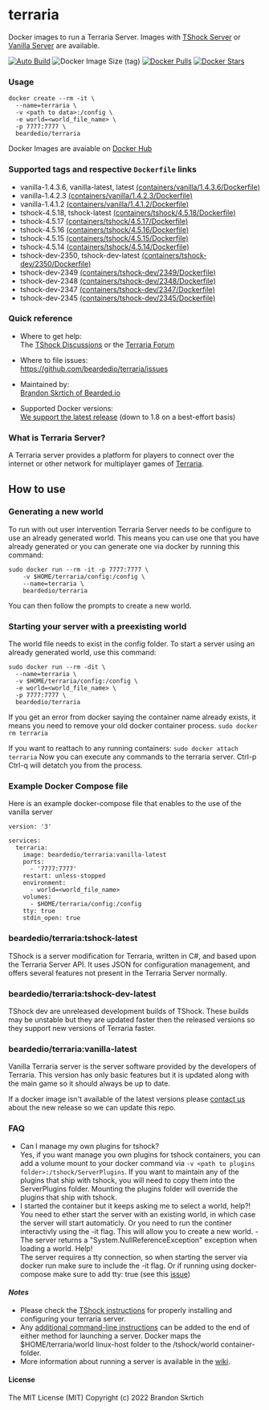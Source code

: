 # terraria

Docker images to run a Terraria Server. Images with [TShock Server](https://github.com/Pryaxis/TShock) or [Vanilla Server](https://terraria.gamepedia.com/Server) are available.


[![Auto Build](https://github.com/beardedio/terraria/actions/workflows/main.yml/badge.svg)](https://github.com/beardedio/terraria/actions/workflows/main.yml) ![Docker Image Size (tag)](https://img.shields.io/docker/image-size/beardedio/terraria/latest) [![Docker Pulls](https://img.shields.io/docker/pulls/beardedio/terraria.svg)]() [![Docker Stars](https://img.shields.io/docker/stars/beardedio/terraria.svg)]()

### Usage
```
docker create --rm -it \
  --name=terraria \
  -v <path to data>:/config \
  -e world=<world_file_name> \
  -p 7777:7777 \
  beardedio/terraria
```

Docker Images are avaiable on [Docker Hub](https://hub.docker.com/r/beardedio/terraria)

### Supported tags and respective `Dockerfile` links
* vanilla-1.4.3.6, vanilla-latest, latest [(containers/vanilla/1.4.3.6/Dockerfile)](https://github.com/beardedio/terraria/blob/master/containers/vanilla/1.4.3.6/Dockerfile)
* vanilla-1.4.2.3 [(containers/vanilla/1.4.2.3/Dockerfile)](https://github.com/beardedio/terraria/blob/master/containers/vanilla/1.4.2.3/Dockerfile)
* vanilla-1.4.1.2 [(containers/vanilla/1.4.1.2/Dockerfile)](https://github.com/beardedio/terraria/blob/master/containers/vanilla/1.4.1.2/Dockerfile)
* tshock-4.5.18, tshock-latest [(containers/tshock/4.5.18/Dockerfile)](https://github.com/beardedio/terraria/blob/master/containers/tshock/4.5.18/Dockerfile)
* tshock-4.5.17 [(containers/tshock/4.5.17/Dockerfile)](https://github.com/beardedio/terraria/blob/master/containers/tshock/4.5.17/Dockerfile)
* tshock-4.5.16 [(containers/tshock/4.5.16/Dockerfile)](https://github.com/beardedio/terraria/blob/master/containers/tshock/4.5.16/Dockerfile)
* tshock-4.5.15 [(containers/tshock/4.5.15/Dockerfile)](https://github.com/beardedio/terraria/blob/master/containers/tshock/4.5.15/Dockerfile)
* tshock-4.5.14 [(containers/tshock/4.5.14/Dockerfile)](https://github.com/beardedio/terraria/blob/master/containers/tshock/4.5.14/Dockerfile)
* tshock-dev-2350, tshock-dev-latest [(containers/tshock-dev/2350/Dockerfile)](https://github.com/beardedio/terraria/blob/master/containers/tshock-dev/2350/Dockerfile)
* tshock-dev-2349 [(containers/tshock-dev/2349/Dockerfile)](https://github.com/beardedio/terraria/blob/master/containers/tshock-dev/2349/Dockerfile)
* tshock-dev-2348 [(containers/tshock-dev/2348/Dockerfile)](https://github.com/beardedio/terraria/blob/master/containers/tshock-dev/2348/Dockerfile)
* tshock-dev-2347 [(containers/tshock-dev/2347/Dockerfile)](https://github.com/beardedio/terraria/blob/master/containers/tshock-dev/2347/Dockerfile)
* tshock-dev-2345 [(containers/tshock-dev/2345/Dockerfile)](https://github.com/beardedio/terraria/blob/master/containers/tshock-dev/2345/Dockerfile)

### Quick reference
- Where to get help:\
The [TShock Discussions](https://github.com/Pryaxis/TShock/discussions) or the [Terraria Forum](https://forums.terraria.org/index.php?forums/)

- Where to file issues:\
https://github.com/beardedio/terraria/issues

- Maintained by:\
[Brandon Skrtich of Bearded.io](https://www.bearded.io/#footer)

- Supported Docker versions:\
[We support the latest release](https://github.com/docker/docker-ce/releases/latest) (down to 1.8 on a best-effort basis)

### What is Terraria Server?
A Terraria server provides a platform for players to connect over the internet or other network for multiplayer games of [Terraria](https://terraria.org/).

## How to use

### Generating a new world
To run with out user intervention Terraria Server needs to be configure to use an already generated world. This means you can use one that you have already generated or you can generate one via docker by running this command:
```
sudo docker run --rm -it -p 7777:7777 \
    -v $HOME/terraria/config:/config \
    --name=terraria \
    beardedio/terraria
```
You can then follow the prompts to create a new world.

### Starting your server with a preexisting world
The world file needs to exist in the config folder.
To start a server using an already generated world, use this command:
```
sudo docker run --rm -dit \
  --name=terraria \
  -v $HOME/terraria/config:/config \
  -e world=<world_file_name> \
  -p 7777:7777 \
  beardedio/terraria
```

If you get an error from docker saying the container name already exists, it means you need to remove your old docker container process.
`sudo docker rm terraria`

If you want to reattach to any running containers:
`sudo docker attach terraria`
Now you can execute any commands to the terraria server. Ctrl-p Ctrl-q will detatch you from the process.

### Example Docker Compose file
Here is an example docker-compose file that enables to the use of the vanilla server
```
version: '3'

services:
  terraria:
    image: beardedio/terraria:vanilla-latest
    ports:
      - '7777:7777'
    restart: unless-stopped
    environment:
      - world=<world_file_name>
    volumes:
      - $HOME/terraria/config:/config
    tty: true
    stdin_open: true
```

### beardedio/terraria:tshock-latest
TShock is a server modification for Terraria, written in C#, and based upon the Terraria Server API. It uses JSON for configuration management, and offers several features not present in the Terraria Server normally.

### beardedio/terraria:tshock-dev-latest
TShock dev are unreleased development builds of TShock. These builds may be unstable but they are updated faster then the released versions so they support new versions of Terraria faster.

### beardedio/terraria:vanilla-latest
Vanilla Terraria server is the server software provided by the developers of Terraria. This version has only basic features but it is updated along with the main game so it should always be up to date.

If a docker image isn't available of the latest versions please [contact us](https://www.bearded.io/#footer) about the new release so we can update this repo.

### FAQ
- Can I manage my own plugins for tshock?\
Yes, if you want manage you own plugins for tshock containers, you can add a volume mount to your docker command via `-v <path to plugins folder>:/tshock/ServerPlugins`. If you want to maintain any of the plugins that ship with tshock, you will need to copy them into the ServerPlugins folder. Mounting the plugins folder will override the plugins that ship with tshock.
- I started the container but it keeps asking me to select a world, help?!\
You need to ether start the server with an existing world, in which case the server will start automaticly. Or you need to run the continer interactivly using the -it flag. This will allow you to create a new world.
-The server returns a "System.NullReferenceException" exception when loading a world. Help!\
The server requires a tty connection, so when starting the server via docker run make sure to include the -it flag. Or if running using docker-compose make sure to add tty: true (see this [issue](https://github.com/beardedio/terraria/issues/7))

#### *Notes*
* Please check the [TShock instructions](https://tshock.readme.io/docs/getting-started) for properly installing and configuring your terraria server.
* Any [additional command-line instructions](https://tshock.readme.io/docs/command-line-parameters) can be added to the end of either method for launching a server.  Docker maps the $HOME/terraria/world linux-host folder to the /tshock/world container-folder.
* More information about running a server is available in the [wiki](https://terraria.gamepedia.com/Server).

#### License

The MIT License (MIT)
Copyright (c) 2022 Brandon Skrtich

